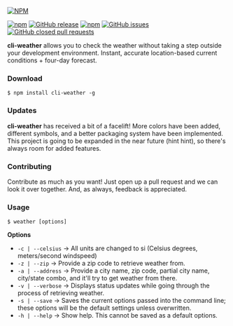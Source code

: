 [![NPM](https://nodei.co/npm/cli-weather.png?downloads=true)](https://nodei.co/npm/cli-weather/)

[![npm](https://img.shields.io/npm/dt/cli-weather.svg?style=flat-square)]()
[![GitHub release](https://img.shields.io/github/release/apizzimenti/cli-weather.svg?style=flat-square)]()
[![npm](https://img.shields.io/npm/l/cli-weather.svg?style=flat-square)]()
[![GitHub issues](https://img.shields.io/github/issues/apizzimenti/cli-weather.svg?style=flat-square)]()
[![GitHub closed pull requests](https://img.shields.io/github/issues-pr-closed/apizzimenti/cli-weather.svg?style=flat-square)]()

**cli-weather** allows you to check the weather without taking a step outside your development environment. Instant,
accurate location-based current conditions + four-day forecast.

### Download
`$ npm install cli-weather -g`

### Updates
**cli-weather** has received a bit of a facelift! More colors have been added, different symbols, and a better packaging
system have been implemented. This project is going to be expanded in the near future (hint hint), so there's always room
for added features.

### Contributing
Contribute as much as you want! Just open up a pull request and we can look it over together. And, as always, feedback is
appreciated.

### Usage

`$ weather [options]`

__Options__
- `-c | --celsius` &rarr; All units are changed to si (Celsius degrees, meters/second windspeed)
- `-z | --zip` &rarr; Provide a zip code to retrieve weather from.
- `-a | --address` &rarr; Provide a city name, zip code, partial city name, city/state combo, and it'll try to get weather from there.
- `-v | --verbose` &rarr; Displays status updates while going through the process of retrieving weather.
- `-s | --save` &rarr; Saves the current options passed into the command line; these options will be the default settings unless overwritten.
- `-h | --help` &rarr; Show help. This cannot be saved as a default options.